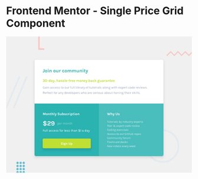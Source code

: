 # Frontend Mentor - Single Price Grid Component

![Design preview for the Single Price Grid Component coding challenge](./design/desktop-preview.jpg) 